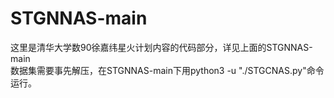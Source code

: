 # STGNNAS-main
这里是清华大学数90徐嘉纬星火计划内容的代码部分，详见上面的STGNNAS-main\
数据集需要事先解压，在STGNNAS-main下用python3 -u "./STGCNAS.py"命令运行。
